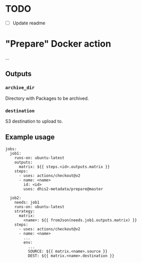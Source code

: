 # TODO
- [ ] Update readme

# "Prepare" Docker action

...

## Outputs

### `archive_dir`
Directory with Packages to be archived.

### `destination`
S3 destination to upload to.

## Example usage

```
jobs:
  job1:
    runs-on: ubuntu-latest
    outputs:
      matrix: ${{ steps.<id>.outputs.matrix }}
    steps:
      - uses: actions/checkout@v2
      - name: <name>
        id: <id>
        uses: dhis2-metadata/prepare@master

  job2:
    needs: job1
    runs-on: ubuntu-latest
    strategy:
      matrix:
        <name>: ${{ fromJson(needs.job1.outputs.matrix) }}
    steps:
      - uses: actions/checkout@v2
      - name: <name>
        ...
        env:
          ...
          SOURCE: ${{ matrix.<name>.source }}
          DEST: ${{ matrix.<name>.destination }}
```

